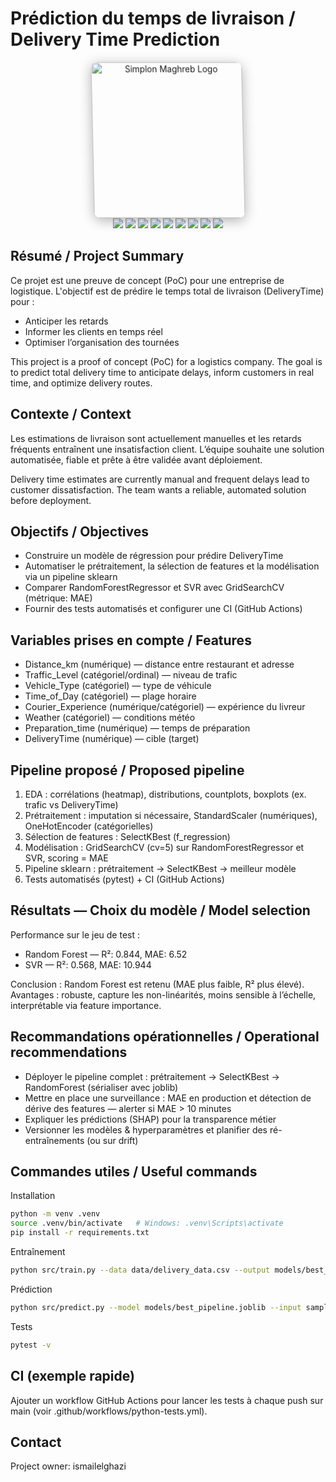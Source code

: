# Prédiction du temps de livraison / Delivery Time Prediction

<div align="center">
  <img src="https://www.simplon.ma/images/Simplon_Maghreb_Rouge.png"
       alt="Simplon Maghreb Logo"
       width="250"
       style="transform: rotateY(15deg) rotateX(5deg); box-shadow: 0 4px 20px rgba(0,0,0,0.3); border-radius: 10px;">

  <div>
    <img src="https://img.shields.io/badge/-Python-black?style=for-the-badge&logo=python&logoColor=white&color=3776AB" />
    <img src="https://img.shields.io/badge/-Pandas-black?style=for-the-badge&logo=pandas&logoColor=white&color=150458" />
    <img src="https://img.shields.io/badge/-NumPy-black?style=for-the-badge&logo=numpy&logoColor=white&color=013243" />
    <img src="https://img.shields.io/badge/-Scikit--Learn-black?style=for-the-badge&logo=scikitlearn&logoColor=white&color=F7931E" />
    <img src="https://img.shields.io/badge/-Matplotlib-black?style=for-the-badge&logo=plotly&logoColor=white&color=11557C" />
    <img src="https://img.shields.io/badge/-Seaborn-black?style=for-the-badge&logoColor=white&color=4C9F70" />
    <img src="https://img.shields.io/badge/-Jupyter-black?style=for-the-badge&logo=jupyter&logoColor=white&color=F37626" />
    <img src="https://img.shields.io/badge/-Git-black?style=for-the-badge&logo=git&logoColor=white&color=F05032" />
    <img src="https://img.shields.io/badge/-Jira-black?style=for-the-badge&logo=jira&logoColor=white&color=0052CC" />
  </div>
</div>

## Résumé / Project Summary
Ce projet est une preuve de concept (PoC) pour une entreprise de logistique. L'objectif est de prédire le temps total de livraison (DeliveryTime) pour :
- Anticiper les retards
- Informer les clients en temps réel
- Optimiser l’organisation des tournées

This project is a proof of concept (PoC) for a logistics company. The goal is to predict total delivery time to anticipate delays, inform customers in real time, and optimize delivery routes.

## Contexte / Context
Les estimations de livraison sont actuellement manuelles et les retards fréquents entraînent une insatisfaction client. L’équipe souhaite une solution automatisée, fiable et prête à être validée avant déploiement.

Delivery time estimates are currently manual and frequent delays lead to customer dissatisfaction. The team wants a reliable, automated solution before deployment.

## Objectifs / Objectives
- Construire un modèle de régression pour prédire DeliveryTime
- Automatiser le prétraitement, la sélection de features et la modélisation via un pipeline sklearn
- Comparer RandomForestRegressor et SVR avec GridSearchCV (métrique: MAE)
- Fournir des tests automatisés et configurer une CI (GitHub Actions)

## Variables prises en compte / Features
- Distance_km (numérique) — distance entre restaurant et adresse  
- Traffic_Level (catégoriel/ordinal) — niveau de trafic  
- Vehicle_Type (catégoriel) — type de véhicule  
- Time_of_Day (catégoriel) — plage horaire  
- Courier_Experience (numérique/catégoriel) — expérience du livreur  
- Weather (catégoriel) — conditions météo  
- Preparation_time (numérique) — temps de préparation  
- DeliveryTime (numérique) — cible (target)

## Pipeline proposé / Proposed pipeline
1. EDA : corrélations (heatmap), distributions, countplots, boxplots (ex. trafic vs DeliveryTime)  
2. Prétraitement : imputation si nécessaire, StandardScaler (numériques), OneHotEncoder (catégorielles)  
3. Sélection de features : SelectKBest (f_regression)  
4. Modélisation : GridSearchCV (cv=5) sur RandomForestRegressor et SVR, scoring = MAE  
5. Pipeline sklearn : prétraitement → SelectKBest → meilleur modèle  
6. Tests automatisés (pytest) + CI (GitHub Actions)

## Résultats — Choix du modèle / Model selection
Performance sur le jeu de test :
- Random Forest — R²: 0.844, MAE: 6.52  
- SVR — R²: 0.568, MAE: 10.944

Conclusion : Random Forest est retenu (MAE plus faible, R² plus élevé). Avantages : robuste, capture les non-linéarités, moins sensible à l’échelle, interprétable via feature importance.

## Recommandations opérationnelles / Operational recommendations
- Déployer le pipeline complet : prétraitement → SelectKBest → RandomForest (sérialiser avec joblib)  
- Mettre en place une surveillance : MAE en production et détection de dérive des features — alerter si MAE > 10 minutes  
- Expliquer les prédictions (SHAP) pour la transparence métier  
- Versionner les modèles & hyperparamètres et planifier des ré-entraînements (ou sur drift)

## Commandes utiles / Useful commands
Installation
```bash
python -m venv .venv
source .venv/bin/activate   # Windows: .venv\Scripts\activate
pip install -r requirements.txt
```

Entraînement
```bash
python src/train.py --data data/delivery_data.csv --output models/best_pipeline.joblib
```

Prédiction
```bash
python src/predict.py --model models/best_pipeline.joblib --input samples/sample.json
```

Tests
```bash
pytest -v
```

## CI (exemple rapide)
Ajouter un workflow GitHub Actions pour lancer les tests à chaque push sur main (voir .github/workflows/python-tests.yml).

## Contact
Project owner: ismailelghazi
